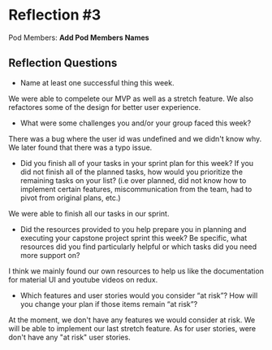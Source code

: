 # Reflection #3

Pod Members: **Add Pod Members Names**

## Reflection Questions

* Name at least one successful thing this week.

 We were able to compelete our MVP as well as a stretch feature. We also refactores some of the design for better user experience.

* What were some challenges you and/or your group faced this week?

 There was a bug where the user id was undefined and we didn't know why. We later found that there was a typo issue.

* Did you finish all of your tasks in your sprint plan for this week? If you did not finish all of the planned tasks, how would you prioritize the remaining tasks on your list?  (i.e over planned, did not know how to implement certain features, miscommunication from the team, had to pivot from original plans, etc.)

 We were able to finish all our tasks in our sprint.

* Did the resources provided to you help prepare you in planning and executing your capstone project sprint this week? Be specific, what resources did you find particularly helpful or which tasks did you need more support on?

 I think we mainly found our own resources to help us like the documentation for material UI and youtube videos on redux.

* Which features and user stories would you consider “at risk”? How will you change your plan if those items remain “at risk”?

 At the moment, we don't have any features we would consider at risk. We will be able to implement our last stretch feature. As for user stories, were don't have any "at risk" user stories.
